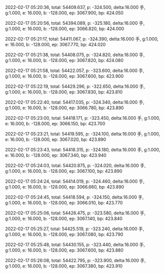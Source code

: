 2022-02-17 05:20:36, total: 54409.637, p: -324.500, delta:16.000 手, g:1.000, e: 16.000, b: -128.000, ep: 3067.900, bp: 424.050

2022-02-17 05:20:56, total: 54394.089, p: -325.180, delta:16.000 手, g:1.000, e: 16.000, b: -128.000, ep: 3066.820, bp: 424.000

2022-02-17 05:21:17, total: 54411.067, p: -324.390, delta:16.000 手, g:1.000, e: 16.000, b: -128.000, ep: 3067.770, bp: 424.020

2022-02-17 05:21:38, total: 54408.075, p: -324.820, delta:16.000 手, g:1.000, e: 16.000, b: -128.000, ep: 3067.820, bp: 424.080

2022-02-17 05:21:58, total: 54422.057, p: -323.600, delta:16.000 手, g:1.000, e: 16.000, b: -128.000, ep: 3067.600, bp: 423.900

2022-02-17 05:22:19, total: 54429.296, p: -322.650, delta:16.000 手, g:1.000, e: 16.000, b: -128.000, ep: 3067.830, bp: 423.810

2022-02-17 05:22:40, total: 54417.035, p: -324.340, delta:16.000 手, g:1.000, e: 16.000, b: -128.000, ep: 3066.780, bp: 423.890

2022-02-17 05:23:00, total: 54418.171, p: -323.450, delta:16.000 手, g:1.000, e: 16.000, b: -128.000, ep: 3066.150, bp: 423.700

2022-02-17 05:23:21, total: 54419.595, p: -324.100, delta:16.000 手, g:1.000, e: 16.000, b: -128.000, ep: 3067.020, bp: 423.890

2022-02-17 05:23:43, total: 54418.315, p: -324.180, delta:16.000 手, g:1.000, e: 16.000, b: -128.000, ep: 3067.340, bp: 423.940

2022-02-17 05:24:03, total: 54420.875, p: -324.020, delta:16.000 手, g:1.000, e: 16.000, b: -128.000, ep: 3067.100, bp: 423.890

2022-02-17 05:24:24, total: 54414.019, p: -324.460, delta:16.000 手, g:1.000, e: 16.000, b: -128.000, ep: 3066.660, bp: 423.890

2022-02-17 05:24:45, total: 54418.594, p: -324.150, delta:16.000 手, g:1.000, e: 16.000, b: -128.000, ep: 3066.010, bp: 423.770

2022-02-17 05:25:06, total: 54426.475, p: -323.580, delta:16.000 手, g:1.000, e: 16.000, b: -128.000, ep: 3067.140, bp: 423.840

2022-02-17 05:25:27, total: 54425.519, p: -323.240, delta:16.000 手, g:1.000, e: 16.000, b: -128.000, ep: 3067.080, bp: 423.790

2022-02-17 05:25:48, total: 54430.155, p: -323.440, delta:16.000 手, g:1.000, e: 16.000, b: -128.000, ep: 3067.600, bp: 423.880

2022-02-17 05:26:08, total: 54422.795, p: -323.900, delta:16.000 手, g:1.000, e: 16.000, b: -128.000, ep: 3067.380, bp: 423.910